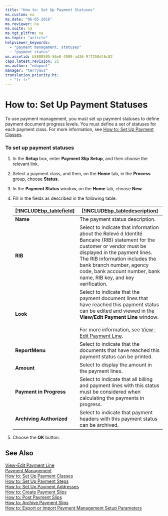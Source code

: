 ```yaml
---
title: "How to: Set Up Payment Statuses"
ms.custom: na
ms.date: "06-05-2016"
ms.reviewer: na
ms.suite: na
ms.tgt_pltfrm: na
ms.topic: "article"
helpviewer_keywords: 
  - "payment management, statuses"
  - "payment status"
ms.assetid: b5808505-56e8-4989-ad36-9f7250df6c82
caps.latest.revision: 21
ms.author: "edupont"
manager: "terryaus"
translation.priority.ht: 
  - "fr-fr"
---
```

# How to: Set Up Payment Statuses
To use payment management, you must set up payment statuses to define payment document progress levels. You must define a set of statuses for each payment class. For more information, see [How to: Set Up Payment Classes](../../LocalFunctionalityForMicrosoftDynamicsNav2016/France/how-to-set-up-payment-classes.md).  
  
### To set up payment statuses  
  
1.  In the **Setup** box, enter **Payment Slip Setup**, and then choose the relevant link.  
  
2.  Select a payment class, and then, on the **Home** tab, in the **Process** group, choose **Status**.  
  
3.  In the **Payment Status** window, on the **Home** tab, choose **New**.  
  
4.  Fill in the fields as described in the following table.  
  
    |[!INCLUDE[bp_tablefield](../../ApplicationDesign/includes/bp_tablefield_md.md)]|[!INCLUDE[bp_tabledescription](../../ApplicationDesign/includes/bp_tabledescription_md.md)]|  
    |---------------------------------|---------------------------------------|  
    |**Name**|The payment status description.|  
    |**RIB**|Select to indicate that information about the Relevé d Identité Bancaire \(RIB\) statement for the customer or vendor must be displayed in the payment lines. The RIB information includes the bank branch number, agency code, bank account number, bank name, RIB key, and key verification.|  
    |**Look**|Select to indicate that the payment document lines that have reached this payment status can be edited and viewed in the **View\/Edit Payment Line** window.<br /><br /> For more information, see [View\-Edit Payment Line](../../LocalFunctionalityForMicrosoftDynamicsNav2016/France/-$-n_10862-view-edit-payment-line-$-.md).|  
    |**ReportMenu**|Select to indicate that the documents that have reached this payment status can be printed.|  
    |**Amount**|Select to display the amount in the payment lines.|  
    |**Payment in Progress**|Select to indicate that all billing and payment lines with this status must be considered when calculating the payments in progress.|  
    |**Archiving Authorized**|Select to indicate that payment headers with this payment status can be archived.|  
  
5.  Choose the **OK** button.  
  
## See Also  
 [View\-Edit Payment Line](../../LocalFunctionalityForMicrosoftDynamicsNav2016/France/-$-n_10862-view-edit-payment-line-$-.md)   
 [Payment Management](../../LocalFunctionalityForMicrosoftDynamicsNav2016/France/payment-management.md)   
 [How to: Set Up Payment Classes](../../LocalFunctionalityForMicrosoftDynamicsNav2016/France/how-to-set-up-payment-classes.md)   
 [How to: Set Up Payment Steps](../../LocalFunctionalityForMicrosoftDynamicsNav2016/France/how-to-set-up-payment-steps.md)   
 [How to: Set Up Payment Addresses](../../LocalFunctionalityForMicrosoftDynamicsNav2016/France/how-to-set-up-payment-addresses.md)   
 [How to: Create Payment Slips](../../LocalFunctionalityForMicrosoftDynamicsNav2016/France/how-to-create-payment-slips.md)   
 [How to: Post Payment Slips](../../LocalFunctionalityForMicrosoftDynamicsNav2016/France/how-to-post-payment-slips.md)   
 [How to: Archive Payment Slips](../../LocalFunctionalityForMicrosoftDynamicsNav2016/France/how-to-archive-payment-slips.md)   
 [How to: Export or Import Payment Management Setup Parameters](../../LocalFunctionalityForMicrosoftDynamicsNav2016/France/how-to-export-or-import-payment-management-setup-parameters.md)